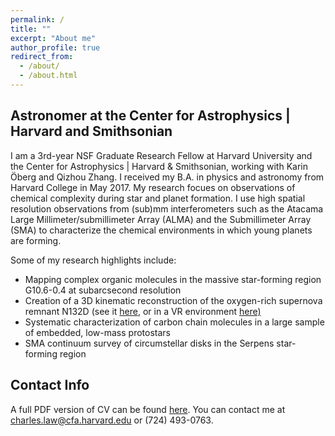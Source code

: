 ```yaml
---
permalink: /
title: ""
excerpt: "About me"
author_profile: true
redirect_from: 
  - /about/
  - /about.html
---
```


Astronomer at the Center for Astrophysics | Harvard and Smithsonian
------
I am a 3rd-year NSF Graduate Research Fellow at Harvard University and the Center for Astrophysics | Harvard & Smithsonian, working with Karin Öberg and Qizhou Zhang. I received my B.A. in physics and astronomy from Harvard College in May 2017. My research focues on observations of chemical complexity during star and planet formation. I use high spatial resolution observations from (sub)mm interferometers such as the Atacama Large Millimeter/submillimeter Array (ALMA) and the Submillimeter Array (SMA) to characterize the chemical environments in which young planets are forming.

Some of my research highlights include:

<ul>
  <li>Mapping complex organic molecules in the massive star-forming region G10.6-0.4 at subarcsecond resolution</li>
  <li>Creation of a 3D kinematic reconstruction of the oxygen-rich supernova remnant N132D (see it <a href="http://www.physics.purdue.edu/kaboom/n132d-anim.mp4">here</a>, or in a VR environment  <a href="https://aas237-aas.ipostersessions.com/Default.aspx?s=AE-C0-00-48-D1-0F-E4-BE-FD-08-90-89-FD-CB-AC-DC">here)</a></li>
  <li>Systematic characterization of carbon chain molecules in a large sample of embedded, low-mass protostars</li>
  <li>SMA continuum survey of circumstellar disks in the Serpens star-forming region</li>  
</ul> 


Contact Info
------
A full PDF version of CV can be found <a href="/files/paper1.pdf">here</a>. You can contact me at charles.law@cfa.harvard.edu or (724) 493-0763. 

<!---For site content, there is one markdown file for each type of content, which are stored in directories like _publications, _talks, _posts, _teaching, or _pages. For example, each talk is a markdown file in the [_talks directory](https://github.com/academicpages/academicpages.github.io/tree/master/_talks). At the top of each markdown file is structured data in YAML about the talk, which the theme will parse to do lots of cool stuff. The same structured data about a talk is used to generate the list of talks on the [Talks page](https://academicpages.github.io/talks), each [individual page](https://academicpages.github.io/talks/2012-03-01-talk-1) for specific talks, the talks section for the [CV page](https://academicpages.github.io/cv), and the [map of places you've given a talk](https://academicpages.github.io/talkmap.html) (if you run this [python file](https://github.com/academicpages/academicpages.github.io/blob/master/talkmap.py) or [Jupyter notebook](https://github.com/academicpages/academicpages.github.io/blob/master/talkmap.ipynb), which creates the HTML for the map based on the contents of the _talks directory).

Many people use a git client to create files on their local computer and then push them to GitHub's servers. If you are not familiar with git, you can directly edit these configuration and markdown files directly in the github.com interface. Navigate to a file (like [this one](https://github.com/academicpages/academicpages.github.io/blob/master/_talks/2012-03-01-talk-1.md) and click the pencil icon in the top right of the content preview (to the right of the "Raw | Blame | History" buttons). You can delete a file by clicking the trashcan icon to the right of the pencil icon. You can also create new files or upload files by navigating to a directory and clicking the "Create new file" or "Upload files" buttons. 

Example: editing a markdown file for a talk
![Editing a markdown file for a talk](/images/editing-talk.png) --->
